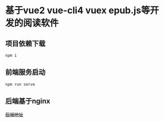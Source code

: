 # 基于vue2 vue-cli4 vuex epub.js等开发的阅读软件


## 项目依赖下载
```
npm i
```

## 前端服务启动
```
npm run serve
```

## 后端基于nginx

~~[后端地址](http://www.暂未上传.com)~~

